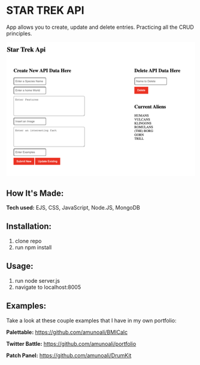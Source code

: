 # STAR TREK API
App allows you to create, update and delete entries. Practicing all the CRUD principles. 



<img src="/public/images/starTrekReadmeImg.png" alt="">


## How It's Made:

**Tech used:** EJS, CSS, JavaScript, Node.JS, MongoDB

## Installation:
1. clone repo
2. run npm install



## Usage:
1. run node server.js
2. navigate to localhost:8005


## Examples:
Take a look at these couple examples that I have in my own portfolio:

**Palettable:** https://github.com/amunoali/BMICalc

**Twitter Battle:** https://github.com/amunoali/portfolio

**Patch Panel:** https://github.com/amunoali/DrumKit


